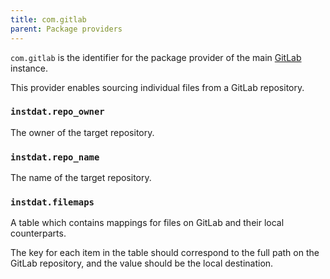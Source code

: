 ```yaml
---
title: com.gitlab
parent: Package providers
---
```


`com.gitlab` is the identifier for the package provider of the main [GitLab](https://gitlab.com) instance.

This provider enables sourcing individual files from a GitLab repository.

### `instdat.repo_owner`

The owner of the target repository.

### `instdat.repo_name`

The name of the target repository.

### `instdat.filemaps`

A table which contains mappings for files on GitLab and their local counterparts.

The key for each item in the table should correspond to the full path on the GitLab repository, and the value should be the local destination.


